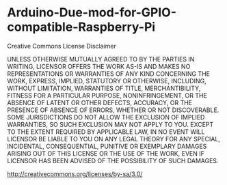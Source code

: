 # Arduino-Due-mod-for-GPIO-compatible-Raspberry-Pi
Creative Commons License Disclaimer

UNLESS OTHERWISE MUTUALLY AGREED TO BY THE PARTIES IN WRITING, LICENSOR OFFERS THE WORK AS-IS AND MAKES NO REPRESENTATIONS 
OR WARRANTIES OF ANY KIND CONCERNING THE WORK, EXPRESS, IMPLIED, STATUTORY OR OTHERWISE, INCLUDING, WITHOUT LIMITATION,
WARRANTIES OF TITLE, MERCHANTIBILITY, FITNESS FOR A PARTICULAR PURPOSE, NONINFRINGEMENT, OR THE ABSENCE OF LATENT OR 
OTHER DEFECTS, ACCURACY, OR THE PRESENCE OF ABSENCE OF ERRORS, WHETHER OR NOT DISCOVERABLE. SOME JURISDICTIONS DO NOT 
ALLOW THE EXCLUSION OF IMPLIED WARRANTIES, SO SUCH EXCLUSION MAY NOT APPLY TO YOU. EXCEPT TO THE EXTENT REQUIRED BY 
APPLICABLE LAW, IN NO EVENT WILL LICENSOR BE LIABLE TO YOU ON ANY LEGAL THEORY FOR ANY SPECIAL, INCIDENTAL, CONSEQUENTIAL, 
PUNITIVE OR EXEMPLARY DAMAGES ARISING OUT OF THIS LICENSE OR THE USE OF THE WORK, EVEN IF LICENSOR HAS BEEN ADVISED OF 
THE POSSIBILITY OF SUCH DAMAGES.

http://creativecommons.org/licenses/by-sa/3.0/
